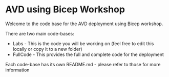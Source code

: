 # AVD using Bicep Workshop

Welcome to the code base for the AVD deployment using Bicep workshop.

There are two main code-bases:

- Labs - This is the code you will be working on (feel free to edit this locally or copy it to a new folder)
- FullCode - This provides the full and complete code for the deployment

Each code-base has its own README.md - please refer to those for more information